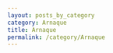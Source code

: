 ```yaml
---
layout: posts_by_category  
category: Arnaque  
title: Arnaque  
permalink: /category/Arnaque
---
```

